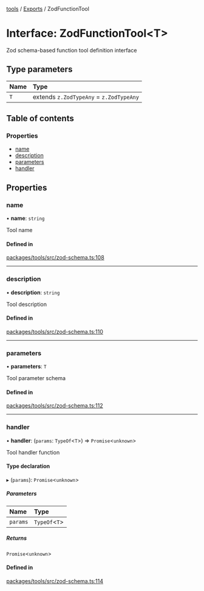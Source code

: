 <!-- 
 ⚠️  AUTO-GENERATED FILE - DO NOT EDIT MANUALLY
 This file is automatically generated by scripts/docs-generator.js
 To make changes, edit the source TypeScript files or update the generator script
-->

[tools](../../) / [Exports](../modules) / ZodFunctionTool

# Interface: ZodFunctionTool\<T\>

Zod schema-based function tool definition interface

## Type parameters

| Name | Type |
| :------ | :------ |
| `T` | extends `z.ZodTypeAny` = `z.ZodTypeAny` |

## Table of contents

### Properties

- [name](ZodFunctionTool#name)
- [description](ZodFunctionTool#description)
- [parameters](ZodFunctionTool#parameters)
- [handler](ZodFunctionTool#handler)

## Properties

### name

• **name**: `string`

Tool name

#### Defined in

[packages/tools/src/zod-schema.ts:108](https://github.com/woojubb/robota/blob/1ae72636f35020494944759b72aa4c496406f035/packages/tools/src/zod-schema.ts#L108)

___

### description

• **description**: `string`

Tool description

#### Defined in

[packages/tools/src/zod-schema.ts:110](https://github.com/woojubb/robota/blob/1ae72636f35020494944759b72aa4c496406f035/packages/tools/src/zod-schema.ts#L110)

___

### parameters

• **parameters**: `T`

Tool parameter schema

#### Defined in

[packages/tools/src/zod-schema.ts:112](https://github.com/woojubb/robota/blob/1ae72636f35020494944759b72aa4c496406f035/packages/tools/src/zod-schema.ts#L112)

___

### handler

• **handler**: (`params`: `TypeOf`\<`T`\>) => `Promise`\<`unknown`\>

Tool handler function

#### Type declaration

▸ (`params`): `Promise`\<`unknown`\>

##### Parameters

| Name | Type |
| :------ | :------ |
| `params` | `TypeOf`\<`T`\> |

##### Returns

`Promise`\<`unknown`\>

#### Defined in

[packages/tools/src/zod-schema.ts:114](https://github.com/woojubb/robota/blob/1ae72636f35020494944759b72aa4c496406f035/packages/tools/src/zod-schema.ts#L114)
